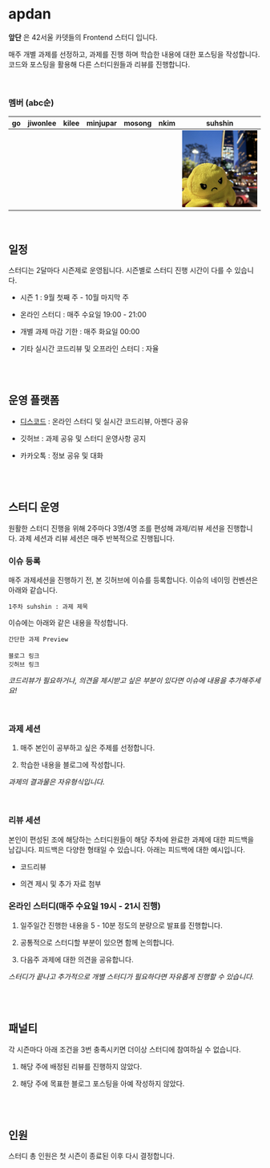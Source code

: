 # apdan

**앞단** 은 42서울 카뎃들의 Frontend 스터디 입니다.

매주 개별 과제를 선정하고, 과제를 진행 하며 학습한 내용에 대한 포스팅을 작성합니다. 코드와 포스팅을 활용해 다른 스터디원들과 리뷰를 진행합니다.

</br>

### 멤버 (abc순)

| go  | jiwonlee | kilee | minjupar | mosong | nkim | suhshin                         |
| --- | -------- | ----- | -------- | ------ | ---- | ------------------------------- |
|     |          |       |          |        |      | ![suhshin](./asset/suhshin.png) |

</br>

## 일정

스터디는 2달마다 시즌제로 운영됩니다. 시즌별로 스터디 진행 시간이 다를 수 있습니다.

- 시즌 1 : 9월 첫째 주 - 10월 마지막 주

- 온라인 스터디 : 매주 수요일 19:00 - 21:00

- 개별 과제 마감 기한 : 매주 화요일 00:00

- 기타 실시간 코드리뷰 및 오프라인 스터디 : 자율

</br></br>

## 운영 플랫폼

- [디스코드](https://discord.gg/aXNA2drH) : 온라인 스터디 및 실시간 코드리뷰, 아젠다 공유

- 깃허브 : 과제 공유 및 스터디 운영사항 공지

* 카카오톡 : 정보 공유 및 대화

</br></br>

## 스터디 운영

원활한 스터디 진행을 위해 2주마다 3명/4명 조를 편성해 과제/리뷰 세션을 진행합니다. 과제 세션과 리뷰 세션은 매주 반복적으로 진행됩니다.

### 이슈 등록

매주 과제세션을 진행하기 전, 본 깃허브에 이슈를 등록합니다. 이슈의 네이밍 컨벤션은 아래와 같습니다.

```
1주차 suhshin : 과제 제목
```

이슈에는 아래와 같은 내용을 작성합니다.

```
간단한 과제 Preview

블로그 링크
깃허브 링크
```

_코드리뷰가 필요하거나, 의견을 제시받고 싶은 부분이 있다면 이슈에 내용을 추가해주세요!_

</br>

### 과제 세션

1. 매주 본인이 공부하고 싶은 주제를 선정합니다.

2. 학습한 내용을 블로그에 작성합니다.

_과제의 결과물은 자유형식입니다._

</br>

### 리뷰 세션

본인이 편성된 조에 해당하는 스터디원들이 해당 주차에 완료한 과제에 대한 피드백을 남깁니다. 피드백은 다양한 형태일 수 있습니다. 아래는 피드백에 대한 예시입니다.

- 코드리뷰

- 의견 제시 및 추가 자료 첨부

### 온라인 스터디(매주 수요일 19시 - 21시 진행)

1. 일주일간 진행한 내용을 5 - 10분 정도의 분량으로 발표를 진행합니다.

2. 공통적으로 스터디할 부분이 있으면 함께 논의합니다.

3. 다음주 과제에 대한 의견을 공유합니다.

_스터디가 끝나고 추가적으로 개별 스터디가 필요하다면 자유롭게 진행할 수 있습니다._

</br></br>

## 패널티

각 시즌마다 아래 조건을 3번 충족시키면 더이상 스터디에 참여하실 수 없습니다.

1. 해당 주에 배정된 리뷰를 진행하지 않았다.

2. 해당 주에 목표한 블로그 포스팅을 아예 작성하지 않았다.

</br></br>

## 인원

스터디 총 인원은 첫 시즌이 종료된 이후 다시 결정합니다.
